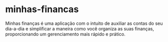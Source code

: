 # minhas-financas
Minhas finanças é uma aplicação com o intuito de auxiliar as contas do seu dia-a-dia e simplificar a maneira como você organiza as suas finanças, proporcionando um gerenciamento mais rápido e prático.

